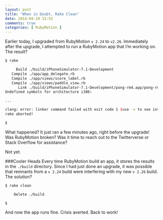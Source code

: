 ```yaml
---
layout: post
title: "When in Doubt, Rake Clean"
date: 2014-04-10 15:53
comments: true
categories: [ RubyMotion ]
---
```

Earlier today, I upgraded from RubyMotion `v 2.24` to `v2.26`. Immediately after the upgrade, I attempted to run a RubyMotion app that I’m working on. The result?

```bash
$ rake

     Build ./build/iPhoneSimulator-7.1-Development
   Compile ./app/app_delegate.rb
   Compile ./app/views/score_label.rb
   Compile ./app/views/paddle_view.rb
      Link ./build/iPhoneSimulator-7.1-Development/pong-rm4.app/pong-rm4
Undefined symbols for architecture i386:

...

clang: error: linker command failed with exit code 1 (use -v to see invocation)
rake aborted!

$

```

What happened? It just ran a few minutes ago, right before the upgrade! Was RubyMotion broken? Was it time to reach out to the Twitterverse or Stack Overflow for assistance?

Not yet.
<!--more-->
###Cooler Heads
Every time RubyMotion build an app, it stores the results in the `./build` directory. Since I had just done an upgrade, it was possible that remnants from a `v 2.24` build were interfering with my new `v 2.26` build. The solution?


```bash
$ rake clean

    Delete ./build

$
```

And now the app runs fine. Crisis averted. Back to work!
